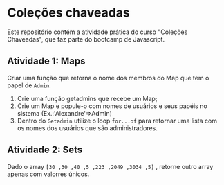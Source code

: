 # Coleções chaveadas
Este repositório contém a atividade prática do curso "Coleções Chaveadas", que faz parte do bootcamp de Javascript.

## Atividade 1: Maps

Criar uma função que retorna o nome dos membros do Map que tem o papel de `Admin`.

1. Crie uma função getadmins que recebe um Map;
2. Crie um Map e popule-o com nomes de usuários e seus papéis no sistema (Ex.:'Alexandre'=>Admin)
3. Dentro do `Getadmin` utilize o loop `for...of` para retornar uma lista com os nomes dos usuários que são administradores.

## Atividade 2: Sets
Dado o array `[30 ,30 ,40 ,5 ,223 ,2049 ,3034 ,5]` , retorne outro array apenas com valorres únicos.
